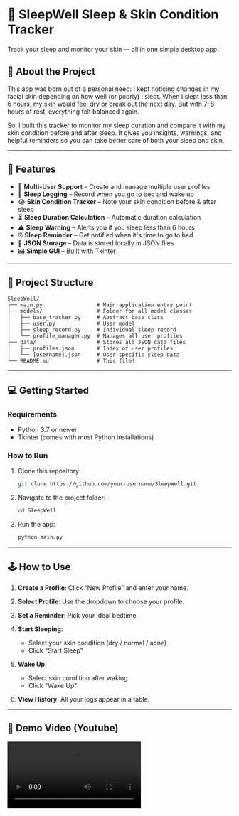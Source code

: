 # 🛌 SleepWell Sleep & Skin Condition Tracker

Track your sleep and monitor your skin — all in one simple desktop app.

## 🌟 About the Project

This app was born out of a personal need: I kept noticing changes in my facial skin depending on how well (or poorly) I slept. When I slept less than 6 hours, my skin would feel dry or break out the next day. But with 7–8 hours of rest, everything felt balanced again.

So, I built this tracker to monitor my sleep duration and compare it with my skin condition before and after sleep. It gives you insights, warnings, and helpful reminders so you can take better care of both your sleep and skin.

---

## 📆 Features

-   👥 **Multi-User Support** – Create and manage multiple user profiles
-   🛌 **Sleep Logging** – Record when you go to bed and wake up
-   😭 **Skin Condition Tracker** – Note your skin condition before & after sleep
-   ⏳ **Sleep Duration Calculation** – Automatic duration calculation
-   ⚠️ **Sleep Warning** – Alerts you if you sleep less than 6 hours
-   ⏰ **Sleep Reminder** – Get notified when it's time to go to bed
-   💾 **JSON Storage** – Data is stored locally in JSON files
-   🖼️ **Simple GUI** – Built with Tkinter

---

## 📂 Project Structure

```
SleepWell/
├── main.py                 # Main application entry point
├── models/                 # Folder for all model classes
│   ├── base_tracker.py     # Abstract base class
│   ├── user.py             # User model
│   ├── sleep_record.py     # Individual sleep record
│   └── profile_manager.py  # Manages all user profiles
├── data/                   # Stores all JSON data files
│   ├── profiles.json       # Index of user profiles
│   └── [username].json     # User-specific sleep data
└── README.md               # This file!
```

---

## 💻 Getting Started

### Requirements

-   Python 3.7 or newer
-   Tkinter (comes with most Python installations)

### How to Run

1. Clone this repository:

    ```bash
    git clone https://github.com/your-username/SleepWell.git
    ```

2. Navigate to the project folder:

    ```bash
    cd SleepWell
    ```

3. Run the app:

    ```bash
    python main.py
    ```

---

## 🕹 How to Use

1. **Create a Profile**: Click “New Profile” and enter your name.
2. **Select Profile**: Use the dropdown to choose your profile.
3. **Set a Reminder**: Pick your ideal bedtime.
4. **Start Sleeping**:

    - Select your skin condition (dry / normal / acne)
    - Click "Start Sleep"

5. **Wake Up**:

    - Select skin condition after waking
    - Click "Wake Up"

6. **View History**: All your logs appear in a table.

---

## 🎥 Demo Video (Youtube)

<video src="demo.mp4" />

## 📜 License

This project was created for learning purposes and as an academic project to explore OOP and GUI development in Python. Feel free to fork and modify it for personal use or experimentation.
